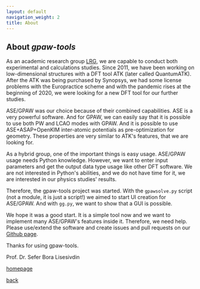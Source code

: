 ```yaml
---
layout: default
navigation_weight: 2
title: About
---
```


## About *gpaw-tools*

As an academic research group [LRG](https://www.lrgresearch.org), we are capable to conduct both experimental and calculations studies. Since 2011, we have been working on low-dimensional structures with a DFT tool ATK (later called QuantumATK). After the ATK was being purchased by Synopsys, we had some license problems with the Europractice scheme and with the pandemic rises at the beginning of 2020, we were looking for a new DFT tool for our further studies.

ASE/GPAW was our choice because of their combined capabilities. ASE is a very powerful software. And for GPAW, we can easily say that it is possible to use both PW and LCAO modes with GPAW. And it is possible to use ASE+ASAP+OpenKIM inter-atomic potentials as pre-optimization for geometry. These properties are very similar to ATK's features, that we are looking for.

As a hybrid group, one of the important things is easy usage. ASE/GPAW usage needs Python knowledge. However, we want to enter input parameters and get the output data type usage like other DFT software. We are not interested in Python's abilities, and we do not have time for it, we are interested in our physics studies' results.

Therefore, the gpaw-tools project was started. With the `gpawsolve.py` script (not a module, it is just a script!) we aimed to start UI creation for ASE/GPAW. And with `gg.py`, we want to show that a GUI is possible.

We hope it was a good start. It is a simple tool now and we want to implement many ASE/GPAW's features inside it. Therefore, we need help. Please use/extend the software and create issues and pull requests on our [Github page](https://github.com/lrgresearch/gpaw-tools).

Thanks for using gpaw-tools.


Prof. Dr. Sefer Bora Lisesivdin

[homepage](https://sblisesivdin.github.io)

[back](./)
